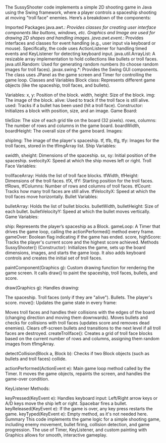 The SussyShooter code implements a simple 2D shooting game in Java using the Swing framework, where a player controls a spaceship shooting at moving "troll face" enemies. Here’s a breakdown of the components:

Imported Packages
java.awt.*: Provides classes for creating user interface components like buttons, windows, etc. Graphics and Image are used for drawing 2D shapes and handling images.
java.awt.event.*: Provides interfaces and classes for event handling (e.g., user input via keyboard or mouse). Specifically, the code uses ActionListener for handling timed events and KeyListener for detecting keyboard input.
java.util.ArrayList: A resizable array implementation to hold collections like bullets or troll faces.
java.util.Random: Used for generating random numbers (to choose random images for troll faces).
javax.swing.*: Provides the Swing GUI components. The class uses JPanel as the game screen and Timer for controlling the game loop.
Classes and Variables
Block class: Represents different game objects (like the spaceship, troll faces, and bullets).

Variables:
x, y: Position of the block.
width, height: Size of the block.
img: The image of the block.
alive: Used to track if the troll face is still alive.
used: Tracks if a bullet has been used (hit a troll face).
Constructor: Initializes a block with position, size, and an image.
Game Board:

tileSize: The size of each grid tile on the board (32 pixels).
rows, columns: The number of rows and columns in the game board.
boardWidth, boardHeight: The overall size of the game board.
Images:

shipImg: The image of the player's spaceship.
tf, tfb, tfg, tfy: Images for the troll faces, stored in the tfImgArray list.
Ship Variables:

swidth, sheight: Dimensions of the spaceship.
sx, sy: Initial position of the spaceship.
svelocityX: Speed at which the ship moves left or right.
Troll Face Variables:

trollfaceArray: Holds the list of troll face blocks.
tfWidth, tfHeight: Dimensions of the troll faces.
tfX, tfY: Starting position for the troll faces.
tfRows, tfColumns: Number of rows and columns of troll faces.
tfCount: Tracks how many troll faces are still alive.
tfVelocityX: Speed at which the troll faces move horizontally.
Bullet Variables:

bulletArray: Holds the list of bullet blocks.
bulletWidth, bulletHeight: Size of each bullet.
bulletVelocityY: Speed at which the bullet moves vertically.
Game Variables:

ship: Represents the player’s spaceship as a Block.
gameLoop: A Timer that drives the game loop, calling the actionPerformed() method every frame.
gameOver: Boolean flag indicating if the game has ended.
score, highScore: Tracks the player's current score and the highest score achieved.
Methods
SussyShooter() (Constructor): Initializes the game, sets up the board dimensions, images, and starts the game loop. It also adds keyboard controls and creates the initial set of troll faces.

paintComponent(Graphics g): Custom drawing function for rendering the game screen. It calls draw() to paint the spaceship, troll faces, bullets, and score.

draw(Graphics g): Handles drawing:

The spaceship.
Troll faces (only if they are "alive").
Bullets.
The player's score.
move(): Updates the game state in every frame:

Moves troll faces and handles their collisions with the edges of the board (changing direction and moving them downwards).
Moves bullets and checks for collisions with troll faces (updates score and removes dead enemies).
Clears off-screen bullets and transitions to the next level if all troll faces are destroyed.
createTrollface(): Creates a grid of troll face blocks based on the current number of rows and columns, assigning them random images from tfImgArray.

detectCollision(Block a, Block b): Checks if two Block objects (such as bullets and troll faces) collide.

actionPerformed(ActionEvent e): Main game loop method called by the Timer. It moves the game objects, repaints the screen, and handles the game-over condition.

KeyListener Methods:

keyPressed(KeyEvent e): Handles keyboard input:
Left/Right arrow keys or A/D keys move the ship left or right.
Spacebar fires a bullet.
keyReleased(KeyEvent e): If the game is over, any key press restarts the game.
keyTyped(KeyEvent e): Empty method, as it's not needed here.
Summary
This code implements the game logic for a simple shooting game, including enemy movement, bullet firing, collision detection, and game progression. The use of Timer, KeyListener, and custom painting with Graphics allows for smooth, interactive gameplay.